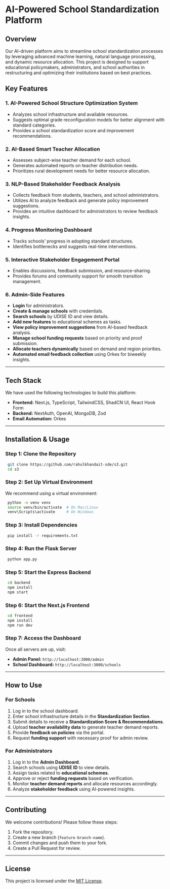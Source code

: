 # AI-Powered School Standardization Platform

## Overview
Our AI-driven platform aims to streamline school standardization processes by leveraging advanced machine learning, natural language processing, and dynamic resource allocation. This project is designed to support educational policymakers, administrators, and school authorities in restructuring and optimizing their institutions based on best practices.

## Key Features
### 1. **AI-Powered School Structure Optimization System**
   - Analyzes school infrastructure and available resources.
   - Suggests optimal grade reconfiguration models for better alignment with standard categories.
   - Provides a school standardization score and improvement recommendations.

### 2. **AI-Based Smart Teacher Allocation**
   - Assesses subject-wise teacher demand for each school.
   - Generates automated reports on teacher distribution needs.
   - Prioritizes rural development needs for better resource allocation.

### 3. **NLP-Based Stakeholder Feedback Analysis**
   - Collects feedback from students, teachers, and school administrators.
   - Utilizes AI to analyze feedback and generate policy improvement suggestions.
   - Provides an intuitive dashboard for administrators to review feedback insights.

### 4. **Progress Monitoring Dashboard**
   - Tracks schools’ progress in adopting standard structures.
   - Identifies bottlenecks and suggests real-time interventions.

### 5. **Interactive Stakeholder Engagement Portal**
   - Enables discussions, feedback submission, and resource-sharing.
   - Provides forums and community support for smooth transition management.

### 6. **Admin-Side Features**
   - **Login** for administrators.
   - **Create & manage schools** with credentials.
   - **Search schools** by UDISE ID and view details.
   - **Add new features** to educational schemes as tasks.
   - **View policy improvement suggestions** from AI-based feedback analysis.
   - **Manage school funding requests** based on priority and proof submission.
   - **Allocate teachers dynamically** based on demand and region priorities.
   - **Automated email feedback collection** using Orkes for biweekly insights.

---

## Tech Stack
We have used the following technologies to build this platform:
- **Frontend:** Next.js, TypeScript, TailwindCSS, ShadCN UI, React Hook Form
- **Backend:** NextAuth, OpenAI, MongoDB, Zod
- **Email Automation:** Orkes

---

## Installation & Usage
### **Step 1: Clone the Repository**
```sh
 git clone https://github.com/rahulkhandait-sde/s3.git
 cd s3
```

### **Step 2: Set Up Virtual Environment**
We recommend using a virtual environment:
```sh
 python -m venv venv
 source venv/bin/activate  # On Mac/Linux
 venv\Scripts\activate     # On Windows
```

### **Step 3: Install Dependencies**
```sh
 pip install -r requirements.txt
```

### **Step 4: Run the Flask Server**
```sh
 python app.py
```

### **Step 5: Start the Express Backend**
```sh
 cd backend
 npm install
 npm start
```

### **Step 6: Start the Next.js Frontend**
```sh
 cd frontend
 npm install
 npm run dev
```

### **Step 7: Access the Dashboard**
Once all servers are up, visit:
- **Admin Panel:** `http://localhost:3000/admin`
- **School Dashboard:** `http://localhost:3000/schools`

---

## How to Use
### **For Schools**
1. Log in to the school dashboard.
2. Enter school infrastructure details in the **Standardization Section**.
3. Submit details to receive a **Standardization Score & Recommendations**.
4. Upload **teacher availability data** to generate teacher demand reports.
5. Provide **feedback on policies** via the portal.
6. Request **funding support** with necessary proof for admin review.

### **For Administrators**
1. Log in to the **Admin Dashboard**.
2. Search schools using **UDISE ID** to view details.
3. Assign tasks related to **educational schemes**.
4. Approve or reject **funding requests** based on verification.
5. Monitor **teacher demand reports** and allocate resources accordingly.
6. Analyze **stakeholder feedback** using AI-powered insights.

---

## Contributing
We welcome contributions! Please follow these steps:
1. Fork the repository.
2. Create a new branch (`feature-branch-name`).
3. Commit changes and push them to your fork.
4. Create a Pull Request for review.

---

## License
This project is licensed under the [MIT License](LICENSE).
